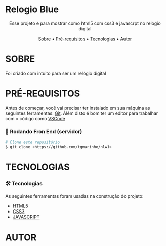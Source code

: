 # Relogio Blue

<p align="center"> Esse projeto e para mostrar como html5 com css3 e javascrpt  no relogio digital</p>

<p align="center">
 <a href="#sobre">Sobre</a> •
 <a href="#pré-requisitos">Pré-requisitos</a> • 
 <a href="#tecnologias">Tecnologias</a> • 
  <a href="#autor">Autor</a>
</p>

# SOBRE
<p>Foi criado com intuito para ser um relógio digital</P>


# PRÉ-REQUISITOS
Antes de começar, você vai precisar ter instalado em sua máquina as seguintes ferramentas:
[Git](https://git-scm.com). 
Além disto é bom ter um editor para trabalhar com o código como [VSCode](https://code.visualstudio.com/)

### 🎲 Rodando Fron End (servidor)

```bash
# Clone este repositório
$ git clone <https://github.com/tgmarinho/nlw1>
```
# TECNOLOGIAS

### 🛠 Tecnologias

As seguintes ferramentas foram usadas na construção do projeto:

- [HTML5](https://html.spec.whatwg.org/)
- [CSS3](https://developer.mozilla.org/en-US/docs/Web/CSS)
- [JAVASCRIPT](https://developer.mozilla.org/en-US/docs/Web/JavaScript)

# AUTOR